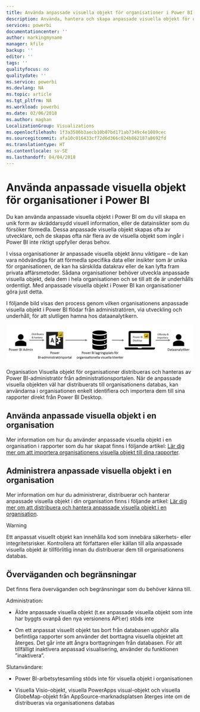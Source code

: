 ```yaml
---
title: Använda anpassade visuella objekt för organisationer i Power BI
description: Använda, hantera och skapa anpassade visuella objekt för organisationer i Power BI
services: powerbi
documentationcenter: ''
author: markingmyname
manager: kfile
backup: ''
editor: ''
tags: ''
qualityfocus: no
qualitydate: ''
ms.service: powerbi
ms.devlang: NA
ms.topic: article
ms.tgt_pltfrm: NA
ms.workload: powerbi
ms.date: 02/06/2018
ms.author: maghan
LocalizationGroup: Visualizations
ms.openlocfilehash: 1f3a3586b3aecb10b07bd171ab7349c4e1089cec
ms.sourcegitcommit: afa10c016433cf72d6d366c024b862187a8692fd
ms.translationtype: HT
ms.contentlocale: sv-SE
ms.lasthandoff: 04/04/2018
---
```

# <a name="using-organization-custom-visuals-in-power-bi"></a>Använda anpassade visuella objekt för organisationer i Power BI

Du kan använda anpassade visuella objekt i Power BI om du vill skapa en unik form av skräddarsydd visuell information, eller de datainsikter som du försöker förmedla. Dessa anpassade visuella objekt skapas ofta av utvecklare, och de skapas ofta när flera av de visuella objekt som ingår i Power BI inte riktigt uppfyller deras behov. 

I vissa organisationer är anpassade visuella objekt ännu viktigare – de kan vara nödvändiga för att förmedla specifika data eller insikter som är unika för organisationen, de kan ha särskilda datakrav eller de kan lyfta fram privata affärsmetoder. Sådana organisationer behöver utveckla anpassade visuella objekt, dela dem i hela organisationen och se till att de är underhålls ordentligt. Med anpassade visuella objekt i Power BI kan organisationer göra just detta.

I följande bild visas den process genom vilken organisationens anpassade visuella objekt i Power BI flödar från administratören, via utveckling och underhåll, för att slutligen hamna hos dataanalytikern.

![](media/power-bi-custom-visuals-organizational/custom-visual-org-01.jpg)

Organisation Visuella objekt för organisationer distribueras och hanteras av Power BI-administratör från administrationsportalen. När de anpassade visuella objekten väl har distribuerats till organisationens databas, kan användarna i organisationen enkelt identifiera och importera dem till sina rapporter direkt från Power BI Desktop.

## <a name="using-organizational-custom-visuals"></a>Använda anpassade visuella objekt i en organisation

Mer information om hur du använder anpassade visuella objekt i en organisation i rapporter som du har skapat finns i följande artikel: [Lär dig mer om att importera organisationens visuella objekt till dina rapporter](power-bi-custom-visuals.md).
 
## <a name="administering-organizational-custom-visuals"></a>Administrera anpassade visuella objekt i en organisation

Mer information om hur du administrerar, distribuerar och hanterar anpassade visuella objekt i din organisation finns i följande artikel: [Lär dig mer om att distribuera och hantera anpassade visuella objekt i en organisation](https://go.microsoft.com/fwlink/?linkid=866790).

> [!WARNING]
> Ett anpassat visuellt objekt kan innehålla kod som innebära säkerhets- eller integritetsrisker. Kontrollera att författaren eller källan till alla anpassade visuella objekt är tillförlitlig innan du distribuerar dem till organisationens databas. 
> 

## <a name="considerations-and-limitations"></a>Överväganden och begränsningar
 
Det finns flera överväganden och begränsningar som du behöver känna till.
 
Administration:

* Äldre anpassade visuella objekt (t.ex anpassade visuella objekt som inte har byggts ovanpå den nya versionens API:er) stöds inte

* Om ett anpassat visuellt objekt tas bort från databasen upphör alla befintliga rapporter som använder det borttagna visuella objektet att återges. Det går inte att ångra borttagningen från databasen. För att tillfälligt inaktivera anpassad visualisering, använder du funktionen ”inaktivera”.
 
Slutanvändare:

* Power BI-arbetsytesamling stöds inte för visuella objekt i organisationen

* Visuella Visio-objekt, visuella PowerApps visual-objekt och visuella GlobeMap-objekt från AppSource-marknadsplatsen återges inte om de distribueras via organisationens databas
